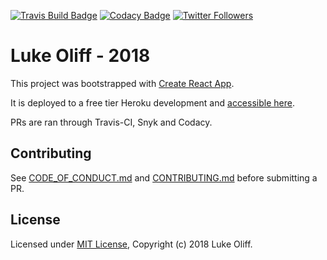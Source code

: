 [![Travis Build Badge](https://api.travis-ci.com/lukeoliff/homepage.svg?branch=master)](https://travis-ci.com/lukeoliff/homepage/) 
[![Codacy Badge](https://api.codacy.com/project/badge/Grade/bada962ec4834c07b2e93444a9f49d72)](https://www.codacy.com/app/lukeoliff/homepage?utm_source=github.com&amp;utm_medium=referral&amp;utm_content=lukeoliff/homepage&amp;utm_campaign=Badge_Grade)
[![Twitter Followers](https://img.shields.io/twitter/follow/mroliff.svg?style=social&label=Follow)](https://twitter.com/mroliff)

# Luke Oliff - 2018

This project was bootstrapped with [Create React App](https://github.com/facebookincubator/create-react-app).

It is deployed to a free tier Heroku development and [accessible here](http://lukeoliff.com).

PRs are ran through Travis-CI, Snyk and Codacy.

## Contributing

See [CODE_OF_CONDUCT.md](.github/CODE_OF_CONDUCT.md) and [CONTRIBUTING.md](.github/CONTRIBUTING.md) before submitting a PR.

## License

Licensed under [MIT License](LICENSE), Copyright (c) 2018 Luke Oliff.